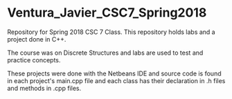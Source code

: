 # Ventura_Javier_CSC7_Spring2018

Repository for Spring 2018 CSC 7 Class. This repository holds labs and a project done in C++.

The course was on Discrete Structures and labs are used to test and practice concepts.

These projects were done with the Netbeans IDE and source code is found in each project's main.cpp file and each class 
has their declaration in .h files and methods in .cpp files.
